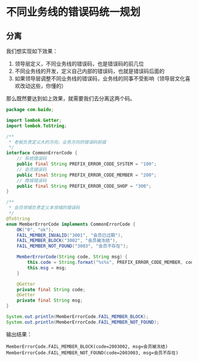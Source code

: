 # 不同业务线的错误码统一规划


## 分离

我们想实现如下效果：

1. 领导层定义，不同业务线的错误码，也是错误码的前几位
2. 不同业务线的开发，定义自己内部的错误码，也就是错误码后面的
3. 如果领导层调整不同业务线的错误码，业务线的同事不受影响（领导层文化喜欢改动这些，你懂的）

那么既然要达到如上效果，就需要我们去分离这两个码。

```java
package com.baidu;

import lombok.Getter;
import lombok.ToString;

/**
 * 老板负责定义大的方向，业务方向的错误码前缀
 */
interface CommonErrorCode {
    // 系统错误码
    public final String PREFIX_ERROR_CODE_SYSTEM = "100";
    // 会员错误码
    public final String PREFIX_ERROR_CODE_MEMBER = "200";
    // 商城错误码
    public final String PREFIX_ERROR_CODE_SHOP = "300";
}

/**
 * 会员领域负责定义本领域的错误码
 */
@ToString
enum MemberErrorCode implements CommonErrorCode {
    OK("0", "ok"),
    FAIL_MEMBER_INVALID("3001", "会员已过期"),
    FAIL_MEMBER_BLOCK("3002", "会员被冻结"),
    FAIL_MEMBER_NOT_FOUND("3003", "会员不存在");

    MemberErrorCode(String code, String msg) {
        this.code = String.format("%s%s", PREFIX_ERROR_CODE_MEMBER, code);
        this.msg = msg;
    }

    @Getter
    private final String code;
    @Getter
    private final String msg;
}

System.out.println(MemberErrorCode.FAIL_MEMBER_BLOCK);
System.out.println(MemberErrorCode.FAIL_MEMBER_NOT_FOUND);
```

输出结果：

```
MemberErrorCode.FAIL_MEMBER_BLOCK(code=2003002, msg=会员被冻结)
MemberErrorCode.FAIL_MEMBER_NOT_FOUND(code=2003003, msg=会员不存在)
```


